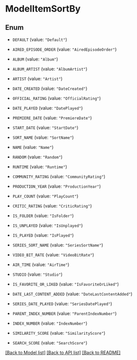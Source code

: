 # ModelItemSortBy

## Enum


* `DEFAULT` (value: `"Default"`)

* `AIRED_EPISODE_ORDER` (value: `"AiredEpisodeOrder"`)

* `ALBUM` (value: `"Album"`)

* `ALBUM_ARTIST` (value: `"AlbumArtist"`)

* `ARTIST` (value: `"Artist"`)

* `DATE_CREATED` (value: `"DateCreated"`)

* `OFFICIAL_RATING` (value: `"OfficialRating"`)

* `DATE_PLAYED` (value: `"DatePlayed"`)

* `PREMIERE_DATE` (value: `"PremiereDate"`)

* `START_DATE` (value: `"StartDate"`)

* `SORT_NAME` (value: `"SortName"`)

* `NAME` (value: `"Name"`)

* `RANDOM` (value: `"Random"`)

* `RUNTIME` (value: `"Runtime"`)

* `COMMUNITY_RATING` (value: `"CommunityRating"`)

* `PRODUCTION_YEAR` (value: `"ProductionYear"`)

* `PLAY_COUNT` (value: `"PlayCount"`)

* `CRITIC_RATING` (value: `"CriticRating"`)

* `IS_FOLDER` (value: `"IsFolder"`)

* `IS_UNPLAYED` (value: `"IsUnplayed"`)

* `IS_PLAYED` (value: `"IsPlayed"`)

* `SERIES_SORT_NAME` (value: `"SeriesSortName"`)

* `VIDEO_BIT_RATE` (value: `"VideoBitRate"`)

* `AIR_TIME` (value: `"AirTime"`)

* `STUDIO` (value: `"Studio"`)

* `IS_FAVORITE_OR_LIKED` (value: `"IsFavoriteOrLiked"`)

* `DATE_LAST_CONTENT_ADDED` (value: `"DateLastContentAdded"`)

* `SERIES_DATE_PLAYED` (value: `"SeriesDatePlayed"`)

* `PARENT_INDEX_NUMBER` (value: `"ParentIndexNumber"`)

* `INDEX_NUMBER` (value: `"IndexNumber"`)

* `SIMILARITY_SCORE` (value: `"SimilarityScore"`)

* `SEARCH_SCORE` (value: `"SearchScore"`)


[[Back to Model list]](../README.md#documentation-for-models) [[Back to API list]](../README.md#documentation-for-api-endpoints) [[Back to README]](../README.md)



